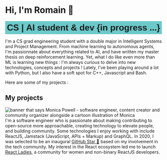 # Hi, I'm Romain :wave:

<img src="https://github.com/romainducrocq/romainducrocq/blob/master/header.png" alt="header" style="display:block;margin-left:auto;margin-right:auto;">

I'm a CS grad engineering student with a double major in Intelligent Systems and Project Management. 
From machine learning to autonomous agents, I'm passionnate about everything related to AI, and have written my master thesis on deep reinforcement learning. 
Yet, what I do like even more than ML is learning new things : I'm always curious to delve into new technologies, concepts and projects !
Lately, I've been playing around a lot with Python, but I also have a soft spot for C++, Javascript and Bash.  
  
Here are some of my projects :

## My projects


<img src="https://raw.githubusercontent.com/M0nica/M0nica/master/gh-header-image-cropped.png" alt="banner that says Monica Powell - software engineer, content creator and community organizer alongside a cartoon illustration of Monica">
I'm a software engineer who is passionate about making contributing to open-source more approachable, creating technology to elevate people, and building community. Some technologies I enjoy working with include ReactJS, Jamstack (JavaScript, APIs + Markup) and GraphQL. In 2020, I was selected to be an inaugural <a href="https://stars.github.com/">GitHub Star 🌟</a> based on my involvement in the tech community.  My interest in the React ecosystem led me to launch <a href="https://www.meetup.com/React-Ladies/">React Ladies</a>, a community for women and non-binary ReactJS developers.

